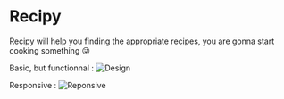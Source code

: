 # Recipy

Recipy will help you finding the appropriate recipes, you are gonna start cooking something 😜


Basic, but functionnal :
![Design](https://i.imgur.com/rqRrZwk.png)

Responsive :
![Reponsive](https://i.imgur.com/WisE3I8.png)
